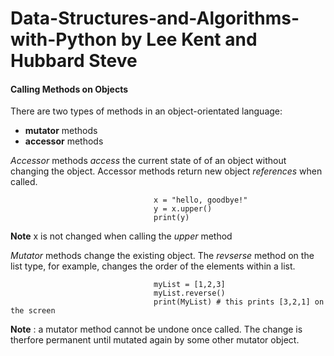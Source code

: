 # Data-Structures-and-Algorithms-with-Python by Lee Kent and Hubbard Steve 

#### Calling Methods on Objects
There are two types of methods in an object-orientated language: 
  - **mutator** methods
  - **accessor** methods 

*Accessor* methods *access* the current state of of an object without changing the object. Accessor methods return new object *references* when called.

                                    x = "hello, goodbye!"
                                    y = x.upper()
                                    print(y)
                                    
**Note** x is not changed when calling the *upper* method 

*Mutator* methods change the existing object. The *revserse* method on the list type, for example, changes the order of the elements within a list. 

                                    myList = [1,2,3]
                                    myList.reverse()
                                    print(MyList) # this prints [3,2,1] on the screen
                                    
                                    
**Note** : a mutator method cannot be undone once called. The change is therfore permanent until mutated again by some other mutator object.
